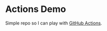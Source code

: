 # Actions Demo

Simple repo so I can play with [GitHub Actions](https://github.com/features/actions).
